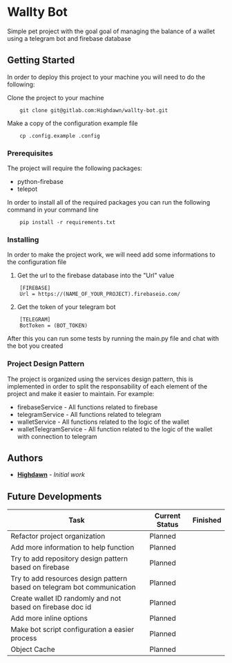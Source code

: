 # Wallty Bot

Simple pet project with the goal goal of managing the balance of a wallet using a telegram bot and firebase database

## Getting Started

In order to deploy this project to your machine you will need to do the following:

Clone the project to your machine

```
    git clone git@gitlab.com:Highdawn/wallty-bot.git
```

Make a copy of the configuration example file
```
    cp .config.example .config
```


### Prerequisites

The project will require the following packages:
 * python-firebase
 * telepot 
 
In order to install all of the required packages you can run the following command in your command line

```
    pip install -r requirements.txt
```

### Installing

In order to make the project work, we will need add some informations to the configuration file

1. Get the url to the firebase database into the "Url" value

```
    [FIREBASE]
    Url = https://(NAME_OF_YOUR_PROJECT).firebaseio.com/
```

2. Get the token of your telegram bot

```
    [TELEGRAM]
    BotToken = (BOT_TOKEN)
```

After this you can run some tests by running the main.py file and chat with the bot you created

### Project Design Pattern

The project is organized using the services design pattern, this is implemented in order to split the responsability of
each element of the project and make it easier to maintain. For example:

* firebaseService - All functions related to firebase
* telegramService - All functions related to telegram
* walletService - All functions related to the logic of the wallet
* walletTelegramService - All function related to the logic of the wallet with connection to telegram

## Authors

* **[Highdawn](https://gitlab.com/Highdawn)** - *Initial work*


## Future Developments

| Task | Current Status | Finished | 
|------|----------------|----------|
| Refactor project organization | Planned | 
| Add more information to help function  | Planned | 
| Try to add repository design pattern based on firebase   | Planned | 
| Try to add resources design pattern based on telegram bot communication  | Planned | 
| Create wallet ID randomly and not based on firebase doc id  | Planned | 
| Add more inline options   | Planned | 
| Make bot script configuration a easier process   | Planned | 
| Object Cache   | Planned | 

